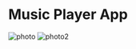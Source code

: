 # Music Player App

![photo](https://github.com/ldizon8/iOS-Development/blob/master/MusicApp/1.png)
![photo2](https://github.com/ldizon8/iOS-Development/blob/master/MusicApp/1.png)




